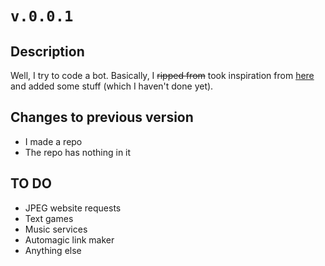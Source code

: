 # ```v.0.0.1```
## Description
Well, I try to code a bot. Basically, I ~~ripped from~~ took inspiration from [here](https://github.com/foxbot/patek/tree/) and added some stuff (which I haven't done yet).
## Changes to previous version
* I made a repo
* The repo has nothing in it
## TO DO
* JPEG website requests
* Text games
* Music services
* Automagic link maker
* Anything else
